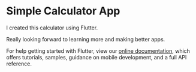 # Simple Calculator App

I created this calculator using Flutter. 

Really looking forward to learning more and making better apps.



For help getting started with Flutter, view our
[online documentation](https://flutter.dev/docs), which offers tutorials,
samples, guidance on mobile development, and a full API reference.
